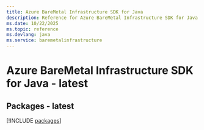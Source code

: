 ```yaml
---
title: Azure BareMetal Infrastructure SDK for Java
description: Reference for Azure BareMetal Infrastructure SDK for Java
ms.date: 10/22/2025
ms.topic: reference
ms.devlang: java
ms.service: baremetalinfrastructure
---
```

# Azure BareMetal Infrastructure SDK for Java - latest
## Packages - latest
[!INCLUDE [packages](baremetal-infrastructure-index.md)]